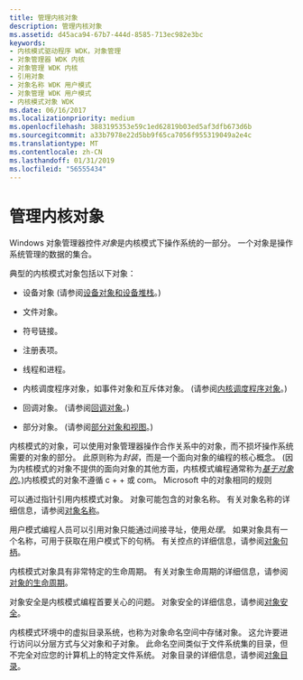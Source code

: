 ```yaml
---
title: 管理内核对象
description: 管理内核对象
ms.assetid: d45aca94-67b7-444d-8585-713ec982e3bc
keywords:
- 内核模式驱动程序 WDK，对象管理
- 对象管理器 WDK 内核
- 对象管理 WDK 内核
- 引用对象
- 对象名称 WDK 用户模式
- 对象管理 WDK 用户模式
- 内核模式对象 WDK
ms.date: 06/16/2017
ms.localizationpriority: medium
ms.openlocfilehash: 3883195353e59c1ed62819b03ed5af3dfb673d6b
ms.sourcegitcommit: a33b7978e22d5bb9f65ca7056f955319049a2e4c
ms.translationtype: MT
ms.contentlocale: zh-CN
ms.lasthandoff: 01/31/2019
ms.locfileid: "56555434"
---
```

# <a name="managing-kernel-objects"></a>管理内核对象





Windows 对象管理器控件*对象*是内核模式下操作系统的一部分。 一个对象是操作系统管理的数据的集合。

典型的内核模式对象包括以下对象：

-   设备对象 (请参阅[设备对象和设备堆栈](device-objects-and-device-stacks.md)。)

-   文件对象。

-   符号链接。

-   注册表项。

-   线程和进程。

-   内核调度程序对象，如事件对象和互斥体对象。 (请参阅[内核调度程序对象](kernel-dispatcher-objects.md)。)

-   回调对象。 (请参阅[回调对象](callback-objects.md)。)

-   部分对象。 (请参阅[部分对象和视图](section-objects-and-views.md)。)

内核模式的对象，可以使用对象管理器操作合作关系中的对象，而不损坏操作系统需要的对象的部分。 此原则称为*封装*，而是一个面向对象的编程的核心概念。 (因为内核模式的对象不提供的面向对象的其他方面，内核模式编程通常称为[*基于对象的*](object-based.md)。)内核模式的对象不遵循 c + + 或 com。 Microsoft 中的对象相同的规则

可以通过指针引用内核模式对象。 对象可能包含的对象名称。 有关对象名称的详细信息，请参阅[对象名称](object-names.md)。

用户模式编程人员可以引用对象只能通过间接寻址，使用*处理*。 如果对象具有一个名称，可用于获取在用户模式下的句柄。 有关控点的详细信息，请参阅[对象句柄](object-handles.md)。

内核模式对象具有非常特定的生命周期。 有关对象生命周期的详细信息，请参阅[对象的生命周期](life-cycle-of-an-object.md)。

对象安全是内核模式编程首要关心的问题。 对象安全的详细信息，请参阅[对象安全](object-security.md)。

内核模式环境中的虚拟目录系统，也称为对象命名空间中存储对象。 这允许要进行访问以分层方式与父对象和子对象。 此命名空间类似于文件系统集的目录，但不完全对应您的计算机上的特定文件系统。 对象目录的详细信息，请参阅[对象目录](object-directories.md)。

 

 




